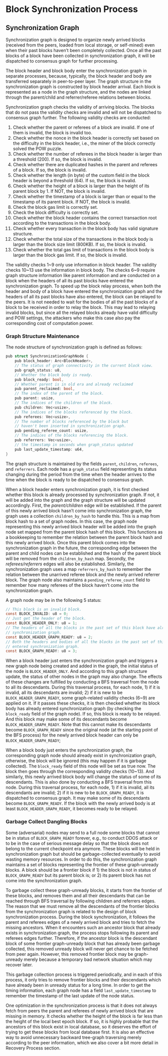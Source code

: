 # Block Synchronization Process

## Synchronization Graph
Synchronization graph is designed to organize newly arrived blocks (received from the peers, loaded from local storage, or self-mined) even when their past blocks haven’t been completely collected. Once all the past blocks of a block have been collected in synchronization graph, it will be dispatched to consensus graph for further processing.

The block header and block body enter the synchronization graph in separate processes, because, typically, the block header and body are transferred separately in peer-to-peer layer. The graph structure in the synchronization graph is constructed by block header arrival. Each block is represented as a node in the graph structure, and the nodes are linked through the parent/child and referrer/referee relations between blocks.

Synchronization graph checks the validity of arriving blocks. The blocks that do not pass the validity checks are invalid and will not be dispatched to consensus graph further. The following validity checks are conducted:

1.  Check whether the parent or referees of a block are invalid. If one of them is invalid, the block is invalid too.
2.  Check whether the nonce in the block header is correctly set based on the difficulty in the block header, i.e., the miner of the block correctly solved the POW puzzle.
3.  Check whether the number of referees in the block header is larger than a threshold (200). If so, the block is invalid.
4.  Check whether there are duplicated hashes in the parent and referees of a block. If so, the block is invalid.
5.  Check whether the length (in byte) of the custom field in the block header is beyond a threshold (64). If so, the block is invalid.
6.  Check whether the height of a block is larger than the height of its parent block by 1. If NOT, the block is invalid.
7.  Check whether the timestamp of a block is larger than or equal to the timestamp of its parent block. If NOT, the block is invalid.
8.  Check the block gas limit is correctly set.
9.  Check the block difficulty is correctly set.
10. Check whether the block header contains the correct transaction root according to the transactions in the block body.
11. Check whether every transaction in the block body has valid signature structure.
12. Check whether the total size of the transactions in the block body is larger than the block size limit (800KB). If so, the block is invalid.
13. Check whether the total gas limit of transactions in the block body is larger than the block gas limit. If so, the block is invalid.

The validity checks 1~9 only use information in block header. The validity checks 10~13 use the information in block body. The checks 6~9 require graph structure information like parent information and are conducted on a block when the headers of all its past blocks have entered the synchronization graph. To speed up the block relay process, when both the header and body of a block have entered the synchronization graph and the headers of all its past blocks have also entered, the block can be relayed to the peers. It is not needed to wait for the bodies of all the past blocks of a block to be received in order to relay the block. This may lead to relaying invalid blocks, but since all the relayed blocks already have valid difficulty and POW settings, the attackers who make this case also pay the corresponding cost of computation power.

### Graph Structure Maintenance
The node structure of synchronization graph is defined as follows:
```c
pub struct SynchronizationGraphNode {
    pub block_header: Arc<BlockHeader>,
    // The status of graph connectivity in the current block view.
    pub graph_status: u8,
    // Whether the block body is ready.
    pub block_ready: bool,
    // Whether parent is in old era and already reclaimed
    pub parent_reclaimed: bool,
    // The index of the parent of the block.
    pub parent: usize,
    // The indices of the children of the block.
    pub children: Vec<usize>,
    // The indices of the blocks referenced by the block.
    pub referees: Vec<usize>,
    // The number of blocks referenced by the block but
    // haven't been inserted in synchronization graph.
    pub pending_referee_count: usize,
    // The indices of the blocks referencing the block.
    pub referrers: Vec<usize>,
    // the timestamp in seconds when graph_status updated
    pub last_update_timestamp: u64,
}

```

The graph structure is maintained by the fields `parent`, `children`, `referees`, and `referrers`. Each node has a `graph_status` field representing its status changing during the period from the time when the header arrives to the time when the block is ready to be dispatched to consensus graph.

When a block header enters synchronization graph, it is first checked whether this block is already processed by synchronization graph. If not, it will be added into the graph and the graph structure will be updated accordingly. First, the *parent/children* edge will be established. If the parent of this newly arrived block hasn’t come into synchronization graph, the graph uses a collection `children_by_hash` to handle this. This is a map from block hash to a set of graph nodes. In this case, the graph node representing this newly arrived block header will be added into the graph node set mapped from the parent block hash of this block. This functions as a bookkeeping to remember the relation between the parent block hash and this newly arrived block. Once this parent block comes into the synchronization graph in the future, the corresponding edge between the parent and child nodes can be established and the hash of the parent block will be removed from the `children_by_hash` map. Secondly, the *referees/referrers* edges will also be established. Similarly, the synchronization graph uses a map `referrers_by_hash` to remember the relation between the unarrived referee block and the newly arrived referrer block. The graph node also maintains a `pending_referee_count` field to remember how many referees of the block haven’t come into the synchronization graph.

A graph node may be in the following 5 status:
```c
// This block is an invalid block.
const BLOCK_INVALID: u8 = 0;
// Just get the header of the block.
const BLOCK_HEADER_ONLY: u8 = 1;
// The headers of all the blocks in the past set of this block have already entered
// synchronization graph. 
const BLOCK_HEADER_GRAPH_READY: u8 = 2;
// Both the headers and bodies of all the blocks in the past set of this block have
// entered synchronization graph.
const BLOCK_GRAPH_READY: u8 = 3;
```

When a block header just enters the synchronization graph and triggers a new graph node being created and added in the graph, the initial status of the node is `BLOCK_HEADER_ONLY`. And according to this graph structure update, the status of other nodes in the graph may also change. The effects of these changes are fulfilled by conducting a BFS traversal from the node to all its descendants. During this traversal process, for each node, 1) if it is invalid, all its descendants are invalid; 2) if it is new to be `BLOCK_HEADER_GRAPH_READY`, some graph-related validity checks (6~9) are applied on it. If it passes these checks, it is then checked whether its block body has already entered synchronization graph (by checking the `block_ready` field of the graph node). If so, this block is ready to be relayed. And this block may make some of its descendants become `BLOCK_HEADER_GRAPH_READY`. Note that this cannot make its descendants become `BLOCK_GRAPH_READY` since the original node (at the starting point of the BFS process) for the newly arrived block header can only be `BLOCK_HEADER_GRAPH_READY`;

When a block body just enters the synchronization graph, the corresponding graph node should already exist in synchronization graph, otherwise, the block will be ignored (this may happen if it is garbage collected). The `block_ready` field of this node will be set as true now. The block then goes through the corresponding validity checks (10~13). And similarly, this newly arrived block body will change the status of some of its descendants. This is also done by conducting a BFS traversal from this node. During this traversal process, for each node, 1) if it is invalid, all its descendants are invalid; 2) if it is new to be `BLOCK_GRAPH_READY`, it is dispatched to consensus graph. It may make some of its descendants become `BLOCK_GRAPH_READY`. If the block with the newly arrived body is at least `BLOCK_HEADER_GRAPH_READY`, it becomes ready to be relayed.

### Garbage Collect Dangling Blocks
Some (adversarial) nodes may send to a full node some blocks that cannot be in status of `BLOCK_GRAPH_READY` forever, e.g., to conduct DDOS attack or to be in the case of serious message delay so that the block does not belong to the current checkpoint era anymore. These blocks will be held in synchronization graph but should be garbage-collected eventually to avoid wasting memory resources. In order to do this, the synchronization graph maintains a set of blocks representing the frontier of these graph-unready blocks. A block should be a frontier block if 1) the block is not in status of `BLOCK_GRAPH_READY` but its parent block is; or 2) its parent block has not come into the synchronization graph.

To garbage collect these graph-unready blocks, it starts from the frontier of these blocks, and removes them and all their descendants that can be reached through BFS traversal by following children and referrers edges. The reason that we must remove all the descendants of the frontier blocks from the synchronization graph is related to the design of block synchronization process. During the block synchronization, it follows the parent and referees edges of a newly arrived block and tries to fetch the missing ancestors. When it encounters such an ancestor block that already exists in synchronization graph, the process stops following its parent and referees edges further. Therefore, if the ancestor block is the descendant block of some frontier graph-unready block that has already been garbage collected, this removed unready block will never get chance to be fetched from peer again. However, this removed frontier block may be graph-unready merely because a temporary bad network situation which may recover later.

This garbage collection process is triggered periodically, and in each of this process, it only tries to remove frontier blocks and their descendants which have already been in unready status for a long time. In order to get the timing information, each graph node has a field `last_update_timestamp` to remember the timestamp of the last update of the node status.

One optimization in the synchronization process is that it does not always fetch from peers the parent and referees of newly arrived block that are missing in memory. It checks whether the height of the block is far less than the height of the local best epoch block. If so, it is highly probable that the ancestors of this block exist in local database, so it deserves the effort of trying to get these blocks from local database first. It is also an effective way to avoid unnecessary backward tree-graph traversing merely according to the peer information, which we also cover a bit more detail in Recovery Process section. 

